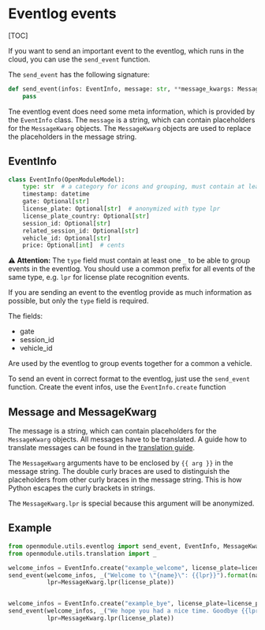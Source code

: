# Eventlog events

[TOC]

If you want to send an important event to the eventlog, which runs in the cloud, you can use the `send_event` function.

The `send_event` has the following signature:
```python
def send_event(infos: EventInfo, message: str, **message_kwargs: MessageKwarg):
    pass
```

Tne eventlog event does need some meta information, which is provided by the `EventInfo` class.
The `message` is a string, which can contain placeholders for the `MessageKwarg` objects.
The `MessageKwarg` objects are used to replace the placeholders in the message string.

## EventInfo

```python
class EventInfo(OpenModuleModel):
    type: str  # a category for icons and grouping, must contain at least one "_", hierarchy via prefix
    timestamp: datetime
    gate: Optional[str]
    license_plate: Optional[str]  # anonymized with type lpr
    license_plate_country: Optional[str]
    session_id: Optional[str]
    related_session_id: Optional[str]
    vehicle_id: Optional[str]
    price: Optional[int]  # cents
```

**⚠ Attention:** The `type` field must contain at least one `_` to be able to group events in the eventlog.
You should use a common prefix for all events of the same type, e.g. `lpr` for license plate recognition events.

If you are sending an event to the eventlog provide as much information as possible, but only the `type` field is required.

The fields:
  * gate
  * session_id
  * vehicle_id

Are used by the eventlog to group events together for a common a vehicle.

To send an event in correct format to the eventlog, just use the `send_event` function. Create the event infos, use the 
`EventInfo.create` function

## Message and MessageKwarg

The message is a string, which can contain placeholders for the `MessageKwarg` objects.
All messages have to be translated. A guide how to translate messages can be found
in the [translation guide](translation.md).

The `MessageKwarg` arguments have to be enclosed by `{{ arg }}` in the message string.
The double curly braces are used to distinguish the placeholders from other curly braces in the message string.
This is how Python escapes the curly brackets in strings.

The `MessageKwarg.lpr` is special because this argument will be anonymized.

## Example

```python
from openmodule.utils.eventlog import send_event, EventInfo, MessageKwarg
from openmodule.utils.translation import _

welcome_infos = EventInfo.create("example_welcome", license_plate=license_plate, session_id=session_id)
send_event(welcome_infos, _("Welcome to \"{name}\": {{lpr}}").format(name="Jurassic Park"),
           lpr=MessageKwarg.lpr(license_plate))


welcome_infos = EventInfo.create("example_bye", license_plate=license_plate, session_id=session_id)
send_event(welcome_infos, _("We hope you had a nice time. Goodbye {{lpr}}."),
           lpr=MessageKwarg.lpr(license_plate))
```
